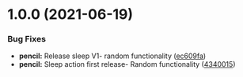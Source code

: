 # 1.0.0 (2021-06-19)


### Bug Fixes

* **pencil:** Release sleep V1- random functionality ([ec609fa](https://github.com/1itachi/sleep/commit/ec609fafd9cd84160d95435951c51619c0fb94f0))
* **pencil:** Sleep action first release- Random functionality ([4340015](https://github.com/1itachi/sleep/commit/4340015fe567a92a779d2b797e60a96681692e45))
